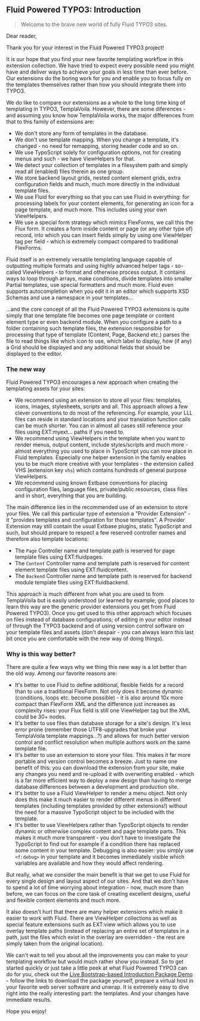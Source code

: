 ## Fluid Powered TYPO3: Introduction

> Welcome to the brave new world of fully Fluid TYPO3 sites.

Dear reader,

Thank you for your interest in the Fluid Powered TYPO3 project!

It is our hope that you find your new favorite templating workflow in this extension collection. We have tried to expect every
possible need you might have and deliver ways to achieve your goals in less time than ever before. Our extensions do the boring
work for you and enable you to focus fully on the templates themselves rather than how you should integrate them into TYPO3.

We do like to compare our extensions as a whole to the long time king of templating in TYPO3, TemplaVoila. However, there are some
diferences - and assuming you know how TemplaVoila works, the major differences from that to this family of extensions are:

* We don't store any form of templates in the database.
* We don't use template mapping. When you change a template, it's changed - no need for remapping, storing header code and so on.
* We use TypoScript solely for configuration options, not for creating menus and such - we have ViewHelpers for that.
* We detect your collection of templates in a filesystem path and simply read all (enabled) files therein as one group.
* We store backend layout grids, nested content element grids, extra configuration fields and much, much more directly in the
  individual template files.
* We use Fluid for everything so that you can use Fluid in everything: for processing labels for your content elements, for
  generating an icon for a page template, and much more. This includes using your own ViewHelpers.
* We use a special form strategy which mimics FlexForms, we call this the Flux form. It creates a form inside content or page (or
  any other type of) record, into which you can insert fields simply by using one ViewHelper tag per field - which is extremely
  compact compared to traditional FlexForms.

Fluid itself is an extremely versatile templating language capable of outputting multiple formats and using highly advanced helper
tags - so-called ViewHelpers - to format and otherwise process output. It contains ways to loop through arrays, make conditions,
divide templates into smaller Partial templates, use special formatters and much more. Fluid even supports autocompletion when
you edit it in an editor which supports XSD Schemas and use a namespace in your templates...

...and the core concept of all the Fluid Powered TYPO3 extensions is quite simply that one template file becomes one page template
or content element type or even backend module. When you configure a path to a folder containing such template files, the
extension responsible for processing that type of template (Content, Page, Backend etc.) parses the file to read things like which
icon to use, which label to display, how (if any) a Grid should be displayed and any additional fields that should be displayed
to the editor.

### The new way

Fluid Powered TYPO3 encourages a new approach when creating the templating assets for your sites:

* We recommend using an extension to store all your files: templates, icons, images, stylesheets, scripts and all. This approach
  allows a few clever conventions to do most of the referencing. For example, your LLL files can reside in standard locations and
  your translation function calls can be much shorter. You can in almost all cases still reference your files using EXT:myext...
  paths if you need to.
* We recommend using ViewHelpers in the template when you want to render menus, output content, include styles/scripts and much
  more - almost everything you used to place in TypoScript you can now place in Fluid templates. Especially one helper extension
  in the family enables you to be much more creative with your templates - the extension called VHS (extension key `vhs`) which
  contains hundreds of general purpose ViewHelpers.
* We recommend using known Extbase conventions for placing configuration files, language files, private/public resources, class
  files and in short, everything that you are building.

The main difference lies in the recommended use of an extension to store your files. We call this particular type of extension
a "Provider Extension" - it "provides templates and configuration for those templates". A Provider Extension may still contain
the usual Extbase plugins, static TypoScript and such, but should prepare to respect a few reserved controller names and therefore
also template locations:

* The `Page` Controller name and template path is reserved for page template files using EXT:fluidpages.
* The `Content` Controller name and template path is reserved for content element template files using EXT:fluidcontent.
* The `Backend` Controller name and template path is reserved for backend module template files using EXT:fluidbackend.

This approach is much different from what you are used to from TemplaVoila but is easily understood (or learned by example; good
places to learn this way are the generic provider extensions you get from Fluid Powered TYPO3). Once you get used to this other
approach which focuses on files instead of database configurations; of editing in your editor instead of through the TYPO3 backend
and of using version control software on your template files and assets (don't despair - you can always learn this last bit once
you are comfortable with the new way of doing things).

### Why is this way better?

There are quite a few ways why we thing this new way is a lot better than the old way. Among our favorite reasons are:

* It's better to use Fluid to define additional, flexible fields for a record than to use a traditional FlexForm. Not only does
  it become dynamic (conditions, loops etc. become possible) - it is also around 10x more compact than FlexForm XML and the
  difference just increases as complexity rises: your Flux field is still one ViewHelper tag but the XML could be 30+ nodes.
* It's better to use files than database storage for a site's design. It's less error prone (remember those UTF8-upgrades that
  broke your TemplaVoila template mappings...?) and allows for much better version control and conflict resolution when multiple
  authors work on the same template file.
* It's better to use an extension to store your files. This makes it far more portable and version control becomes a breeze. Just
  to name one benefit of this: you can download the extension from your site, make any changes you need and re-upload it with
  overwriting enabled - which is a far more efficient way to deploy a new design than having to merge database differences between
  a development and production site.
* It's better to use a Fluid ViewHelper to render a menu object. Not only does this make it much easier to render different menus
  in different templates (including templates provided by other extensions!) without the need for a massive TypoScript object to
  be included with the template.
* It's better to use ViewHelpers rather than TypoScript objects to render dynamic or otherwise complex content and page template
  parts. This makes it much more transparent - you don't have to investigate the TypoScript to find out for example if a condition
  there has replaced some content in your template. Debugging is also easier: you simply use `<f:debug>` in your template and it
  becomes immediately visible which variables are available and how they would affect rendering.

But really, what we consider the main benefit is that we get to use Fluid for every single design and layout aspect of our sites.
And that we don't have to spend a lot of time worrying about integration - now, much more than before, we can focus on the core
task of creating excellent designs, useful and flexible content elements and much more.

It also doesn't hurt that there are many helper extensions which make it easier to work with Fluid. There are ViewHelper
collections as well as special feature extensions such as EXT:view which allows you to use overlay template paths (instead of
replacing an entire set of templates in a path, just the files which exist in the overlay are overridden - the rest are simply
taken from the original location).

We can't wait to tell you about all the improvements you can make to your templating workflow but would much rather show you
instead. So to get started quickly or just take a little peek at what Fluid Powered TYPO3 can do for you, check out the
[Live Bootstrap-based Introduction Package Demo](http://bootstrap.typo3cms.demo.typo3.org/) - follow the links to download the
package yourself, prepare a virtual host in your favorite web server software and unwrap. It is extremely easy to dive right into
the really interesting part: the templates. And your changes have immediate results.

Hope you enjoy!
